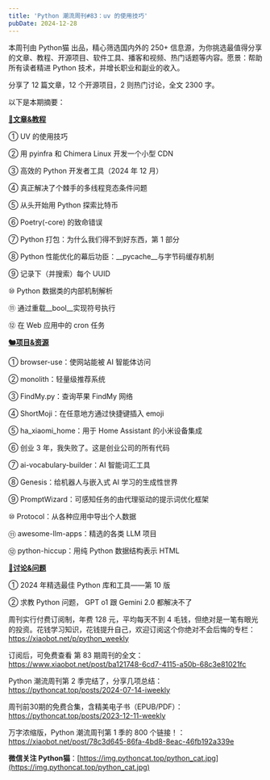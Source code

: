 ```yaml
---
title: 'Python 潮流周刊#83：uv 的使用技巧'
pubDate: 2024-12-28
---
```


本周刊由 Python猫 出品，精心筛选国内外的 250+ 信息源，为你挑选最值得分享的文章、教程、开源项目、软件工具、播客和视频、热门话题等内容。愿景：帮助所有读者精进 Python 技术，并增长职业和副业的收入。

分享了 12 篇文章，12 个开源项目，2 则热门讨论，全文 2300 字。

以下是本期摘要： 

**[🦄文章&教程](https://xiaobot.net/p/python_weekly)** 


① UV 的使用技巧

② 用 pyinfra 和 Chimera Linux 开发一个小型 CDN

③ 高效的 Python 开发者工具（2024 年 12 月）

④ 真正解决了个棘手的多线程竞态条件问题

⑤ 从头开始用 Python 探索比特币

⑥ Poetry(-core) 的致命错误

⑦ Python 打包：为什么我们得不到好东西，第 1 部分

⑧ Python 性能优化的幕后功臣：\_\_pycache\_\_与字节码缓存机制

⑨ 记录下（并搜索）每个 UUID

⑩ Python 数据类的内部机制解析

⑪ 通过重载\_\_bool\_\_实现符号执行

⑫ 在 Web 应用中的 cron 任务

**[🐿️项目&资源](https://xiaobot.net/p/python_weekly)** 


① browser-use：使网站能被 AI 智能体访问

② monolith：轻量级推荐系统

③ FindMy\.py：查询苹果 FindMy 网络

④ ShortMoji：在任意地方通过快捷键插入 emoji

⑤ ha\_xiaomi\_home：用于 Home Assistant 的小米设备集成

⑥ 创业 3 年，我失败了。这是创业公司的所有代码

⑦ ai-vocabulary-builder：AI 智能词汇工具

⑧ Genesis：给机器人与嵌入式 AI 学习的生成性世界

⑨ PromptWizard：可感知任务的由代理驱动的提示词优化框架

⑩ Protocol：从各种应用中导出个人数据

⑪ awesome-llm-apps：精选的各类 LLM 项目

⑫ python-hiccup：用纯 Python 数据结构表示 HTML

**[🥂讨论&问题](https://xiaobot.net/p/python_weekly)** 


① 2024 年精选最佳 Python 库和工具——第 10 版

② 求教 Python 问题， GPT o1 跟 Gemini 2.0 都解决不了



周刊实行付费订阅制，年费 128 元，平均每天不到 4 毛钱，但绝对是一笔有眼光的投资。花钱学习知识，花钱提升自己，欢迎订阅这个你绝对不会后悔的专栏：https://xiaobot.net/p/python_weekly 

订阅后，可免费查看 第 83 期周刊的全文：https://www.xiaobot.net/post/ba121748-6cd7-4115-a50b-68c3e81021fc

Python 潮流周刊第 2 季完结了，分享几项总结：https://pythoncat.top/posts/2024-07-14-iweekly 

周刊前30期的免费合集，含精美电子书（EPUB/PDF）：https://pythoncat.top/posts/2023-12-11-weekly 

万字浓缩版，Python 潮流周刊第 1 季的 800 个链接！：https://xiaobot.net/post/78c3d645-86fa-4bd8-8eac-46fb192a339e 

**微信关注 Python猫**：[https://img.pythoncat.top/python_cat.jpg](https://img.pythoncat.top/python_cat.jpg) 

